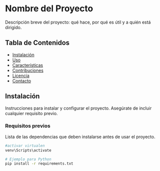 # Nombre del Proyecto

Descripción breve del proyecto: qué hace, por qué es útil y a quién está dirigido.

## Tabla de Contenidos

- [Instalación](#instalación)
- [Uso](#uso)
- [Características](#características)
- [Contribuciones](#contribuciones)
- [Licencia](#licencia)
- [Contacto](#contacto)

## Instalación

Instrucciones para instalar y configurar el proyecto. Asegúrate de incluir cualquier requisito previo.

### Requisitos previos

Lista de las dependencias que deben instalarse antes de usar el proyecto.

```bash
#activar virtualen
venv\Scripts\activate

# Ejemplo para Python
pip install -r requirements.txt
```
